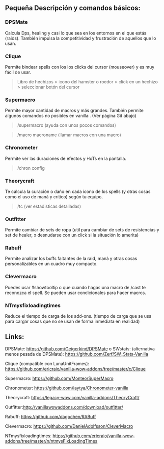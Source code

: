 ## Pequeña Descripción y comandos básicos:

### DPSMate
Calcula Dps, healing y casi lo que sea en los entornos en el que estás (raids). También impulsa la competitividad y frustración de aquellos que lo usan. 

### Clique
Permite bindear spells con los los clicks del cursor (mouseover) y es muy fácil de usar.

> Libro de hechizos > icono del hamster o roedor > click en un hechizo > seleccionar botón del cursor

### Supermacro
Permite mayor cantidad de macros y más grandes. También permite algunos comandos no posibles en vanilla  . (Ver página Git abajo)
> /supermacro  (ayuda con unos pocos comandos)

> /macro macroname (llamar macros con una macro)

### Chronometer
Permite ver las duraciones de efectos y HoTs en la pantalla.

> /chron config

### Theorycraft
Te calcula la curación o daño en cada icono de los spells (y otras cosas como el uso de maná y crítico) según tu equipo.

> /tc (ver estadisticas detalladas)

### Outfitter
Permite cambiar de sets de ropa (util para cambiar de sets de resistencias y set de healer, o desnudarse con un click si la situación lo amerita)

### Rabuff
Permite analizar los buffs faltantes de la raid, maná y otras cosas personalizables en un cuadro muy compacto.

### Clevermacro
Puedes usar #showtooltip o que cuando hagas una macro de /cast te reconozca el spell. Se pueden usar condicionales para hacer macros. 


### NTmysfixloadingtimes 
Reduce el tiempo de carga de los add-ons. (tiempo de carga que se usa para cargar cosas que no se usan de forma inmediata en realidad)









## Links:

DPSMate: https://github.com/Geigerkind/DPSMate            o          SWstats: (alternativa menos pesada de DPSMate):
https://github.com/Zerf/SW_Stats-Vanilla

Clique (compatible con LunaUnitFrames): https://github.com/ericraio/vanilla-wow-addons/tree/master/c/Clique

Supermacro: https://github.com/Monteo/SuperMacro

Chronometer: https://github.com/laytya/Chronometer-vanilla

Theorycraft: https://legacy-wow.com/vanilla-addons/TheoryCraft/

Outfitter:http://vanillawowaddons.com/download/outfitter/

Rabuff: https://github.com/dagochen/RABuff

Clevermacro: https://github.com/DanielAdolfsson/CleverMacro

NTmysfixloadingtimes:  https://github.com/ericraio/vanilla-wow-addons/tree/master/n/ntmysFixLoadingTimes




